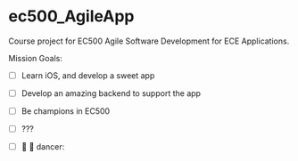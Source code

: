 # ec500_AgileApp
Course project for EC500 Agile Software Development for ECE Applications.

Mission Goals:  
- [ ] Learn iOS, and develop a sweet app
- [ ] Develop an amazing backend to support the app
- [ ] Be champions in EC500
- [ ] ???
- [ ] :dancer: :dancer: dancer:

